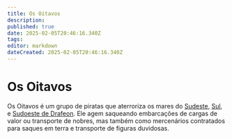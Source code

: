```yaml
---
title: Os Oitavos
description: 
published: true
date: 2025-02-05T20:46:16.340Z
tags: 
editor: markdown
dateCreated: 2025-02-05T20:46:16.340Z
---
```


# Os Oitavos
Os Oitavos é um grupo de piratas que aterroriza os mares do [Sudeste](/lugares/plano-material/drafeon/sudeste-de-drafeon), [Sul](/lugares/plano-material/drafeon/sul-de-drafeon), e [Sudoeste de Drafeon](/lugares/plano-material/drafeon/sudoeste-de-drafeon). Ele agem saqueando embarcações de cargas de valor ou transporte de nobres, mas também como mercenários contratados para saques em terra e transporte de figuras duvidosas.